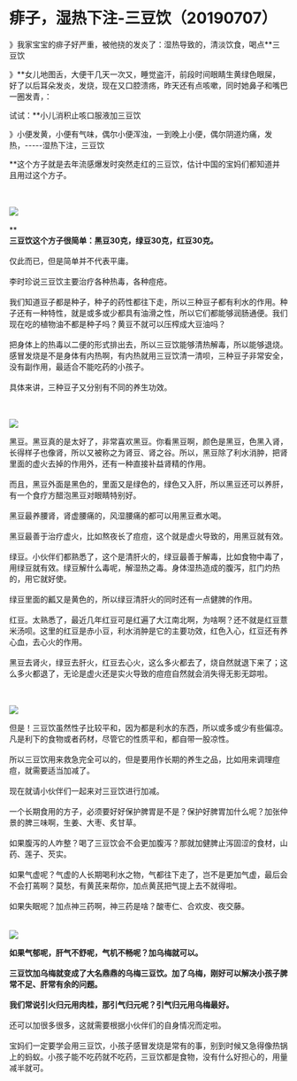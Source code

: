 # 痱子，湿热下注-三豆饮（20190707）

》我家宝宝的痱子好严重，被他挠的发炎了：湿热导致的，清淡饮食，喝点**三豆饮

》**女儿地图舌，大便干几天一次又，睡觉盗汗，前段时间眼睛生黄绿色眼屎，好了以后耳朵发炎，发烧，现在又口腔溃疡，昨天还有点咳嗽，同时她鼻子和嘴巴一圈发青，：

试试：**小儿消积止咳口服液加三豆饮

》小便发黄，小便有气味，偶尔小便浑浊，一到晚上小便，偶尔阴道灼痛，发热，-----湿热下注，三豆饮

**这个方子就是去年流感爆发时突然走红的三豆饮，估计中国的宝妈们都知道并且用过这个方子。

 <br />
<br />![](https://cdn.nlark.com/yuque/0/2019/webp/101800/1565155773159-1ca6651e-5f38-4303-bf73-73c26e4785ef.webp#align=left&display=inline&height=77&originHeight=212&originWidth=387&size=0&status=done&width=140)<br />
<br />**<br />**三豆饮这个方子很简单：黑豆30克，绿豆30克，红豆30克。**<br /> <br />仅此而已，但是简单并不代表平庸。<br /> <br />李时珍说三豆饮主要治疗各种热毒，各种痘疮。<br /> <br />我们知道豆子都是种子，种子的药性都往下走，所以三种豆子都有利水的作用。种子还有一种特性，就是或多或少都具有油滑之性，所以它们都能够润肠通便。我们现在吃的植物油不都是种子吗？黄豆不就可以压榨成大豆油吗？<br /> <br />把身体上的热毒以二便的形式排出去，所以三豆饮能够清热解毒，所以能够退烧。感冒发烧是不是身体有内热啊，有内热就用三豆饮清一清呗，三种豆子非常安全，没有副作用，最适合不能吃药的小孩子。<br /> <br />具体来讲，三种豆子又分别有不同的养生功效。

 <br />
<br />![](https://cdn.nlark.com/yuque/0/2019/webp/101800/1565155773162-e3bb9dd2-fe3f-40fd-ab32-7f6499b6a369.webp#align=left&display=inline&height=93&originHeight=533&originWidth=800&size=0&status=done&width=140)<br />


黑豆。黑豆真的是太好了，非常喜欢黑豆。你看黑豆啊，颜色是黑豆，色黑入肾，长得样子也像肾，所以又被称之为肾豆、肾之谷。所以，黑豆除了利水消肿，把肾里面的虚火去掉的作用外，还有一种直接补益肾精的作用。<br /> <br />而且，黑豆外面是黑色的，里面又是绿色的，绿色又入肝，所以黑豆还可以养肝，有一个食疗方醋泡黑豆对眼睛特别好。<br /> <br />黑豆最养腰肾，肾虚腰痛的，风湿腰痛的都可以用黑豆煮水喝。<br /> <br />黑豆最善于治疗虚火，比如熬夜长了痘痘，这个就是虚火导致的，用黑豆就有效。<br /> <br />绿豆。小伙伴们都熟悉了，这个是清肝火的，绿豆最善于解毒，比如食物中毒了，用绿豆就有效。绿豆解什么毒呢，解湿热之毒。身体湿热造成的腹泻，肛门灼热的，用它就好使。<br /> <br />绿豆里面的瓤又是黄色的，所以绿豆清肝火的同时还有一点健脾的作用。<br /> <br />红豆。太熟悉了，最近几年红豆可是红遍了大江南北啊，为啥啊？还不就是红豆薏米汤呗。这里的红豆是赤小豆，利水消肿是它的主要功效，红色入心，红豆还有养心血，去心火的作用。<br /> <br />黑豆去肾火，绿豆去肝火，红豆去心火，这么多火都去了，烧自然就退下来了；这么多火都退了，无论是虚火还是实火导致的痘痘自然就会消失得无影无踪啦。

 <br />
<br />![](https://cdn.nlark.com/yuque/0/2019/webp/101800/1565155773140-94088baa-9791-4611-abf9-1608756e9965.webp#align=left&display=inline&height=180&originHeight=400&originWidth=311&size=0&status=done&width=140)<br />


但是！三豆饮虽然性子比较平和，因为都是利水的东西，所以或多或少有些偏凉。凡是利下的食物或者药材，尽管它的性质平和，都自带一股凉性。<br /> <br />所以三豆饮用来救急完全可以的，但是要用作长期的养生之品，比如用来调理痘痘，就需要适当加减了。<br /> <br />现在就请小伙伴们一起来对三豆饮进行加减。<br /> <br />一个长期食用的方子，必须要好好保护脾胃是不是？保护好脾胃加什么呢？加张仲景的脾三味啊，生姜、大枣、炙甘草。<br /> <br />如果腹泻的人咋整？喝了三豆饮会不会更加腹泻？那就加健脾止泻固涩的食材，山药、莲子、芡实。<br /> <br />如果气虚呢？气虚的人长期喝利水之物，气都往下走了，岂不是更加气虚，最后会不会打蔫啊？莫愁，有黄芪来帮你，加点黄芪把气提上去不就得啦。<br /> <br />如果失眠呢？加点神三药啊，神三药是啥？酸枣仁、合欢皮、夜交藤。<br /> <br />
<br />![](https://cdn.nlark.com/yuque/0/2019/webp/101800/1565155773211-8801603d-9af9-4d84-a45b-97efab9edf30.webp#align=left&display=inline&height=140&originHeight=640&originWidth=640&size=0&status=done&width=140)<br />


**如果气郁呢，肝气不舒呢，气机不畅呢？加乌梅就可以。**<br /> <br />**三豆饮加乌梅就变成了大名鼎鼎的乌梅三豆饮。加了乌梅，刚好可以解决小孩子脾常不足、肝常有余的问题。**<br /> <br />**我们常说引火归元用肉桂，那引气归元呢？引气归元用乌梅最好。**<br /> <br />还可以加很多很多，这就需要根据小伙伴们的自身情况而定啦。<br /> <br />宝妈们一定要学会用三豆饮，小孩子感冒发烧是常有的事，别到时候又急得像热锅上的蚂蚁。小孩子能不吃药就不吃药，三豆饮都是食物，没有什么好担心的，用量减半就可。
